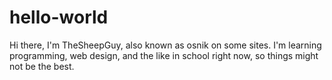 # hello-world

Hi there, I'm TheSheepGuy, also known as osnik on some sites. I'm learning programming, web design, and the like in school right now, so things might not be the best.
